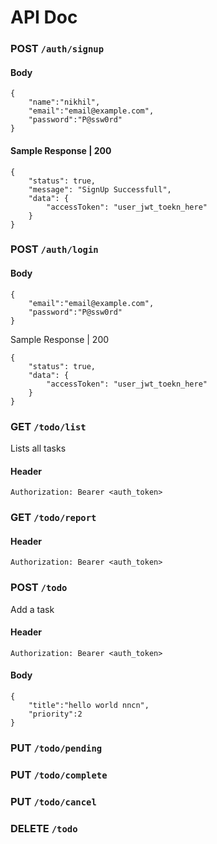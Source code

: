 # API Doc

### POST `/auth/signup`

#### Body
```
{
    "name":"nikhil",
    "email":"email@example.com",
    "password":"P@ssw0rd"
}
```

#### Sample Response | 200
```
{
    "status": true,
    "message": "SignUp Successfull",
    "data": {
        "accessToken": "user_jwt_toekn_here"
    }
}
```

### POST `/auth/login`
#### Body
```
{
    "email":"email@example.com",
    "password":"P@ssw0rd"
}
```

Sample Response | 200
```
{
    "status": true,
    "data": {
        "accessToken": "user_jwt_toekn_here"
    }
}
```

### GET `/todo/list`
Lists all tasks
#### Header
```
Authorization: Bearer <auth_token>
```

### GET `/todo/report`
#### Header
```
Authorization: Bearer <auth_token>
```
### POST `/todo`
Add a task
#### Header
```
Authorization: Bearer <auth_token>
```
#### Body
```
{
    "title":"hello world nncn",
    "priority":2
}
```
### PUT `/todo/pending`
### PUT `/todo/complete`
### PUT `/todo/cancel`
### DELETE `/todo`
